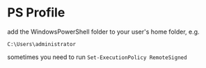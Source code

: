 # PS Profile

add the WindowsPowerShell folder to your user's home folder, e.g.

`C:\Users\administrator`

sometimes you need to run `Set-ExecutionPolicy RemoteSigned`
